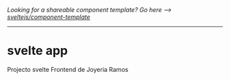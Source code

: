 *Looking for a shareable component template? Go here --> [sveltejs/component-template](https://github.com/sveltejs/component-template)*

---

# svelte app

Projecto svelte Frontend de Joyeria Ramos

